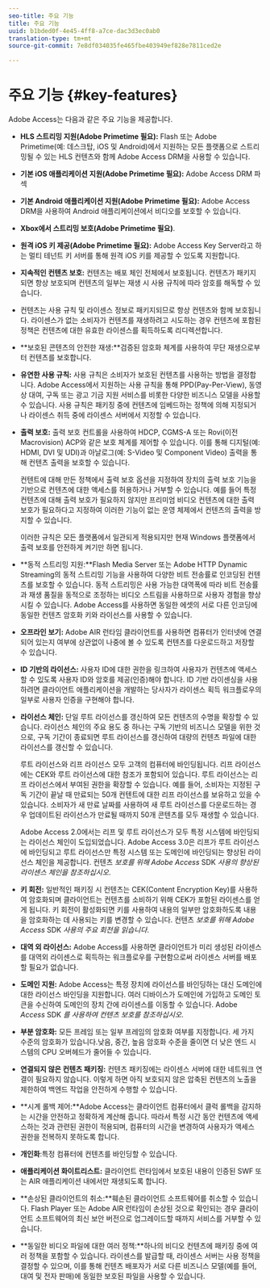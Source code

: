 ```yaml
---
seo-title: 주요 기능
title: 주요 기능
uuid: b1bded0f-4e45-4ff8-a7ce-dac3d3ec0ab0
translation-type: tm+mt
source-git-commit: 7e8df034035fe465fbe403949ef828e7811ced2e

---
```



# 주요 기능 {#key-features}

Adobe Access는 다음과 같은 주요 기능을 제공합니다.

* **HLS 스트리밍 지원(Adobe Primetime 필요):** Flash 또는 Adobe Primetime(예: 데스크탑, iOS 및 Android)에서 지원하는 모든 플랫폼으로 스트리밍될 수 있는 HLS 컨텐츠와 함께 Adobe Access DRM을 사용할 수 있습니다.
* **기본 iOS 애플리케이션 지원(Adobe Primetime 필요):** Adobe Access DRM 파섹
* **기본 Android 애플리케이션 지원(Adobe Primetime 필요):** Adobe Access DRM을 사용하여 Android 애플리케이션에서 비디오를 보호할 수 있습니다.
* **Xbox에서 스트리밍 보호(Adobe Primetime 필요)**.
* **원격 iOS 키 제공(Adobe Primetime 필요):** Adobe Access Key Server라고 하는 멀티 테넌트 키 서버를 통해 원격 iOS 키를 제공할 수 있도록 지원합니다.
* **지속적인 컨텐츠 보호:** 컨텐츠는 배포 체인 전체에서 보호됩니다. 컨텐츠가 패키지되면 항상 보호되며 컨텐츠의 일부는 재생 시 사용 규칙에 따라 암호를 해독할 수 있습니다.
* 컨텐츠는 사용 규칙 및 라이센스 정보로 패키지되므로 항상 컨텐츠와 함께 보호됩니다. 라이센스가 없는 소비자가 컨텐츠를 재생하려고 시도하는 경우 컨텐츠에 포함된 정책은 컨텐츠에 대한 유효한 라이센스를 획득하도록 리디렉션합니다.
* **보호된 콘텐츠의 안전한 재생:**검증된 암호화 체계를 사용하여 무단 재생으로부터 컨텐츠를 보호합니다.
* **유연한 사용 규칙:** 사용 규칙은 소비자가 보호된 컨텐츠를 사용하는 방법을 결정합니다. Adobe Access에서 지원하는 사용 규칙을 통해 PPD(Pay-Per-View), 동영상 대여, 구독 또는 광고 기금 지원 서비스를 비롯한 다양한 비즈니스 모델을 사용할 수 있습니다. 사용 규칙은 패키징 중에 컨텐츠에 임베드하는 정책에 의해 지정되거나 라이센스 취득 중에 라이센스 서버에서 지정할 수 있습니다.
* **출력 보호:** 출력 보호 컨트롤을 사용하여 HDCP, CGMS-A 또는 Rovi(이전 Macrovision) ACP와 같은 보호 체계를 제어할 수 있습니다. 이를 통해 디지털(예: HDMI, DVI 및 UDI)과 아날로그(예: S-Video 및 Component Video) 출력을 통해 컨텐츠 출력을 보호할 수 있습니다.

   컨텐트에 대해 만든 정책에서 출력 보호 옵션을 지정하여 장치의 출력 보호 기능을 기반으로 컨텐츠에 대한 액세스를 허용하거나 거부할 수 있습니다. 예를 들어 특정 컨텐츠에 대해 출력 보호가 필요하지 않지만 프리미엄 비디오 컨텐츠에 대한 출력 보호가 필요하다고 지정하여 이러한 기능이 없는 운영 체제에서 컨텐츠의 출력을 방지할 수 있습니다.

   이러한 규칙은 모든 플랫폼에서 일관되게 적용되지만 현재 Windows 플랫폼에서 출력 보호를 안전하게 켜기만 하면 됩니다.

* **동적 스트리밍 지원:**Flash Media Server 또는 Adobe HTTP Dynamic Streaming의 동적 스트리밍 기능을 사용하여 다양한 비트 전송률로 인코딩된 컨텐츠를 보호할 수 있습니다. 동적 스트리밍은 사용 가능한 대역폭에 따라 비트 전송률과 재생 품질을 동적으로 조정하는 비디오 스트림을 사용하므로 사용자 경험을 향상시킬 수 있습니다. Adobe Access를 사용하면 동일한 에셋의 서로 다른 인코딩에 동일한 컨텐츠 암호화 키와 라이선스를 사용할 수 있습니다.
* **오프라인 보기:** Adobe AIR 런타임 클라이언트를 사용하면 컴퓨터가 인터넷에 연결되어 있는지 여부에 상관없이 나중에 볼 수 있도록 컨텐츠를 다운로드하고 저장할 수 있습니다.
* **ID 기반의 라이선스:** 사용자 ID에 대한 권한을 링크하여 사용자가 컨텐츠에 액세스할 수 있도록 사용자 ID와 암호를 제공(인증)해야 합니다. ID 기반 라이센싱을 사용하려면 클라이언트 애플리케이션을 개발하는 당사자가 라이센스 획득 워크플로우의 일부로 사용자 인증을 구현해야 합니다.
* **라이선스 체인:** 단일 루트 라이선스를 갱신하여 모든 컨텐츠의 수명을 확장할 수 있습니다. 라이선스 체인의 주요 용도 중 하나는 구독 기반의 비즈니스 모델을 위한 것으로, 구독 기간이 종료되면 루트 라이선스를 갱신하여 대량의 컨텐츠 파일에 대한 라이선스를 갱신할 수 있습니다.

   루트 라이선스와 리프 라이선스 모두 고객의 컴퓨터에 바인딩됩니다. 리프 라이선스에는 CEK와 루트 라이선스에 대한 참조가 포함되어 있습니다. 루트 라이선스는 리프 라이선스에서 부여된 권한을 확장할 수 있습니다. 예를 들어, 소비자는 지정된 구독 기간이 끝날 때 만료되는 50개 컨텐트에 대한 리프 라이선스를 보유하고 있을 수 있습니다. 소비자가 새 만료 날짜를 사용하여 새 루트 라이선스를 다운로드하는 경우 업데이트된 라이선스가 만료될 때까지 50개 콘텐츠를 모두 재생할 수 있습니다.

   Adobe Access 2.0에서는 리프 및 루트 라이선스가 모두 특정 시스템에 바인딩되는 라이선스 체인이 도입되었습니다. Adobe Access 3.0은 리프가 루트 라이선스에 바인딩되고 루트 라이선스만 특정 시스템 또는 도메인에 바인딩되는 향상된 라이선스 체인을 제공합니다. 컨텐츠 *보호를 위해 Adobe Access* SDK *사용의 향상된 라이센스 체인을 참조하십시오*.

* **키 회전:** 일반적인 패키징 시 컨텐츠는 CEK(Content Encryption Key)를 사용하여 암호화되며 클라이언트는 컨텐츠를 소비하기 위해 CEK가 포함된 라이센스를 얻게 됩니다. 키 회전이 활성화되면 키를 사용하여 내용의 일부만 암호화하도록 내용을 암호화하는 데 사용되는 키를 변경할 수 있습니다. 컨텐츠 *보호를 위해 Adobe Access* SDK *사용의 주요 회전을 읽습니다*.

* **대역 외 라이선스:** Adobe Access를 사용하면 클라이언트가 미리 생성된 라이센스를 대역외 라이센스로 획득하는 워크플로우를 구현함으로써 라이센스 서버를 배포할 필요가 없습니다.
* **도메인 지원:** Adobe Access는 특정 장치에 라이선스를 바인딩하는 대신 도메인에 대한 라이선스 바인딩을 지원합니다. 여러 디바이스가 도메인에 가입하고 도메인 토큰을 수신하여 도메인의 장치 간에 라이센스를 이동할 수 있습니다. Adobe *Access* SDK *를 사용하여 컨텐츠 보호를 참조하십시오*.

* **부분 암호화:** 모든 프레임 또는 일부 프레임의 암호화 여부를 지정합니다. 세 가지 수준의 암호화가 있습니다.낮음, 중간, 높음 암호화 수준을 줄이면 더 낮은 엔드 시스템의 CPU 오버헤드가 줄어들 수 있습니다.
* **연결되지 않은 컨텐츠 패키징:** 컨텐츠 패키징에는 라이센스 서버에 대한 네트워크 연결이 필요하지 않습니다. 이렇게 하면 아직 보호되지 않은 압축된 컨텐츠의 노출을 제한하여 백엔드 작업을 안전하게 수행할 수 있습니다.
* **시계 롤백 제어:**Adobe Access는 클라이언트 컴퓨터에서 클럭 롤백을 감지하는 시간을 안전하고 정확하게 계산해 줍니다. 따라서 특정 시간 동안 컨텐츠에 액세스하는 것과 관련된 권한이 적용되며, 컴퓨터의 시간을 변경하여 사용자가 액세스 권한을 전복하지 못하도록 합니다.
* **개인화**:특정 컴퓨터에 컨텐츠를 바인딩할 수 있습니다.
* **애플리케이션 화이트리스트:** 클라이언트 런타임에서 보호된 내용이 인증된 SWF 또는 AIR 애플리케이션 내에서만 재생되도록 합니다.
* **손상된 클라이언트의 취소:**훼손된 클라이언트 소프트웨어를 취소할 수 있습니다. Flash Player 또는 Adobe AIR 런타임이 손상된 것으로 확인되는 경우 클라이언트 소프트웨어의 최신 보안 버전으로 업그레이드할 때까지 서비스를 거부할 수 있습니다.
* **동일한 비디오 파일에 대한 여러 정책:**하나의 비디오 컨텐츠에 패키징 중에 여러 정책을 포함할 수 있습니다. 라이센스를 발급할 때, 라이센스 서버는 사용 정책을 결정할 수 있으며, 이를 통해 컨텐츠 배포자가 서로 다른 비즈니스 모델(예를 들어, 대여 및 전자 판매)에 동일한 보호된 파일을 사용할 수 있습니다.

